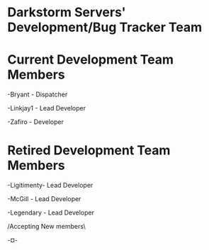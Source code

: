 # Darkstorm Servers' Development/Bug Tracker Team



# Current Development Team Members 

-Bryant - Dispatcher

-Linkjay1 - Lead Developer

-Zafiro - Developer



# Retired Development Team Members

-Ligitimenty- Lead Developer

-McGill - Lead Developer

-Legendary - Lead Developer

/Accepting New members\

-¤-
